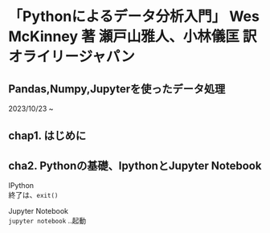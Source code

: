 # 「Pythonによるデータ分析入門」 Wes McKinney 著 瀬戸山雅人、小林儀匡 訳 オライリージャパン

## Pandas,Numpy,Jupyterを使ったデータ処理

2023/10/23 ~  

## chap1. はじめに

## cha2. Pythonの基礎、IpythonとJupyter Notebook

IPython  
終了は、``` exit() ```

Jupyter Notebook  
``` jupyter notebook ``` ..起動

